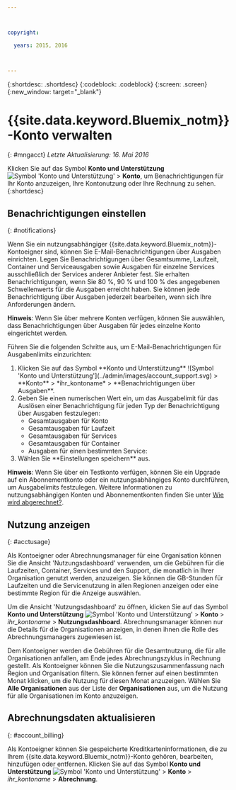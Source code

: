 ```yaml
---



copyright:

  years: 2015, 2016



---
```


{:shortdesc: .shortdesc}
{:codeblock: .codeblock}
{:screen: .screen}
{:new_window: target="_blank"}

# {{site.data.keyword.Bluemix_notm}}-Konto verwalten
{: #mngacct}
*Letzte Aktualisierung: 16. Mai 2016*

Klicken Sie auf das Symbol **Konto und Unterstützung** ![Symbol 'Konto und Unterstützung'](../admin/images/account_support.svg) &gt; **Konto**, um Benachrichtigungen für Ihr Konto anzuzeigen, Ihre Kontonutzung oder Ihre Rechnung zu sehen.
{:shortdesc}

## Benachrichtigungen einstellen
{: #notifications}

Wenn Sie ein nutzungsabhängiger {{site.data.keyword.Bluemix_notm}}-Kontoeigner sind, können Sie E-Mail-Benachrichtigungen über Ausgaben einrichten. Legen Sie Benachrichtigungen über Gesamtsumme, Laufzeit, Container und Serviceausgaben sowie Ausgaben für einzelne Services ausschließlich der Services anderer Anbieter fest. Sie erhalten Benachrichtigungen, wenn Sie 80 %, 90 % und 100 % des angegebenen Schwellenwerts für die Ausgaben erreicht haben. Sie können jede Benachrichtigung über Ausgaben jederzeit bearbeiten, wenn sich Ihre Anforderungen ändern. 

**Hinweis**:  Wenn Sie über mehrere Konten verfügen, können Sie auswählen, dass Benachrichtigungen über Ausgaben für jedes einzelne Konto eingerichtet werden. 

Führen Sie die folgenden Schritte aus, um E-Mail-Benachrichtigungen für Ausgabenlimits einzurichten: 

<ol>
<li>Klicken Sie auf das Symbol **Konto und Unterstützung** ![Symbol 'Konto und Unterstützung'](../admin/images/account_support.svg) &gt; **Konto** &gt; *ihr_kontoname* &gt; **Benachrichtigungen über Ausgaben**.</li>
<li>Geben Sie einen numerischen Wert ein, um das Ausgabelimit für das Auslösen einer Benachrichtigung für jeden Typ der Benachrichtigung über Ausgaben festzulegen: <br />
<ul>
<li>Gesamtausgaben für Konto</li>
<li>Gesamtausgaben für Laufzeit</li>
<li>Gesamtausgaben für Services</li>
<li>Gesamtausgaben für Container</li>
<li>Ausgaben für einen bestimmten Service:</li>
</ul>
</li>
<li>Wählen Sie **Einstellungen speichern** aus.</li>
</ol>

**Hinweis**: Wenn Sie über ein Testkonto verfügen, können Sie ein Upgrade auf ein Abonnementkonto oder ein nutzungsabhängiges Konto durchführen, um Ausgabelimits festzulegen. Weitere Informationen zu nutzungsabhängigen Konten und Abonnementkonten finden Sie unter [Wie wird abgerechnet?](../pricing/index.html#pay-accounts).

## Nutzung anzeigen
{: #acctusage}

Als Kontoeigner oder Abrechnungsmanager für eine Organisation können Sie die Ansicht 'Nutzungsdashboard' verwenden, um die Gebühren für die Laufzeiten, Container, Services und den Support, die monatlich in Ihrer Organisation genutzt werden, anzuzeigen. Sie können die GB-Stunden für Laufzeiten und die Servicenutzung in allen Regionen anzeigen oder eine bestimmte Region für die Anzeige auswählen. 

Um die Ansicht 'Nutzungsdashboard' zu öffnen, klicken Sie auf das Symbol **Konto und Unterstützung** ![Symbol 'Konto und Unterstützung'](../admin/images/account_support.svg) &gt; **Konto** &gt; *ihr_kontoname* &gt; **Nutzungsdashboard**. Abrechnungsmanager können nur die Details für die Organisationen anzeigen, in denen ihnen die Rolle des Abrechnungsmanagers zugewiesen ist.

Dem Kontoeigner werden die Gebühren für die Gesamtnutzung, die für alle Organisationen anfallen, am Ende jedes Abrechnungszyklus in Rechnung gestellt. Als Kontoeigner können Sie die Nutzungszusammenfassung nach Region und Organisation filtern. Sie können ferner auf einen bestimmten Monat klicken, um die Nutzung für diesen Monat anzuzeigen. Wählen Sie **Alle Organisationen** aus der Liste der **Organisationen** aus, um die Nutzung für alle Organisationen im Konto anzuzeigen. 


## Abrechnungsdaten aktualisieren
{: #account_billing}

Als Kontoeigner können Sie gespeicherte Kreditkarteninformationen, die zu Ihrem {{site.data.keyword.Bluemix_notm}}-Konto gehören, bearbeiten, hinzufügen oder entfernen. Klicken Sie auf das Symbol **Konto und Unterstützung** ![Symbol 'Konto und Unterstützung'](../admin/images/account_support.svg) &gt; **Konto** &gt; *ihr_kontoname* &gt; **Abrechnung**. 

